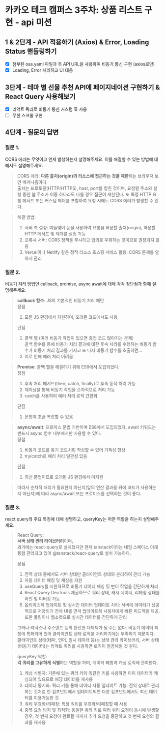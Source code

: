 # 카카오 테크 캠퍼스 3주차: 상품 리스트 구현 - api 미션

## 1 & 2단계 - API 적용하기 (Axios) & Error, Loading Status 핸들링하기

- [x] 첨부된 oas.yaml 파일과 목 API URL을 사용하여 비동기 통신 구현 (axios로만)
- [x] Loading, Error 처리하고 UI 대응

## 3단계 - 테마 별 선물 추천 API에 페이지네이션 구현하기 & React Query 사용해보기

- [x] 리액트 쿼리로 비동기 통신 커스텀 훅 사용
- [ ] 무한 스크롤 구현

## 4단계 - 질문의 답변

### 질문 1.

CORS 에러는 무엇이고 언제 발생하는지 설명해주세요. 이를 해결할 수 있는 방법에 대해서도 설명해주세요.

> CORS 에러: **다른 출처(origin)의 리소스에 접근하는 것을 제한**하는 브라우저 보안 메커니즘이다.  
> 출처는 프로토콜(HTTP/HTTPS), host, port를 합친 것이며, 요청할 주소와 실행 중인 웹 주소가 이중 하나라도 다를 경우 접근이 제한된다. 또 특정 HTTP 요청 메서드 또는 커스텀 헤더를 포함하여 요청 시에도 CORS 에러가 발생할 수 있다.

> 해결 방법:
>
> 1. 서버 측 설정: 미들웨어 등을 사용하여 요청을 허용할 출처(origin), 허용할 HTTP 메서드 및 헤더를 설정 가능
> 2. 프록시 서버: CORS 정책을 무시하고 임의로 우회하는 것이므로 권장되지 않음
> 3. Vercel이나 Netlify 같은 정적 리소스 호스팅 서비스 활용: CORS 문제를 알아서 관리

### 질문 2.

비동기 처리 방법인 callback, promise, async await에 대해 각각 장단점과 함께 설명해주세요.

> **callback 함수**: JS의 기본적인 비동기 처리 패턴  
> 장점
>
> 1. 모든 JS 환경에서 지원하며, 오래된 코드에서도 사용
>
> 단점
>
> 1. 콜백 헬 (여러 비동기 작업이 있으면 중첩 코드 많아지는 문제)  
>    콜백 함수를 통해 비동기 처리 결과에 대한 후속 처리를 수행하는 비동기 함수가 비동기 처리 결과를 가지고 또 다시 비동기 함수를 호출하면...
> 2. 이로 인해 에러 처리 어려움

> **Promise**: 콜백 헬을 해결하기 위해 ES6에서 도입되었다.  
> 장점
>
> 1. 후속 처리 메서드(then, catch, finally)로 후속 동작 처리 가능
> 2. 체이닝을 통해 비동기 작업을 순차적으로 처리 가능
> 3. catch를 사용하여 에러 처리 로직 간편화
>
> 단점
>
> 1. 문법이 조금 복잡할 수 있음

> **async/await**: 프로미스 문법 기반이며 ES8에서 도입되었다. await 키워드는 반드시 async 함수 내부에서만 사용할 수 있다.  
> 장점
>
> 1. 비동기 코드를 동기 코드처럼 작성할 수 있어 가독성 향상
> 2. try/catch로 에러 처리 일관성 있음
>
> 단점
>
> 1. 최신 문법이므로 오래된 JS 환경에서 미지원

> 따라서 순차적 처리가 필요한지 아닌지(앞의 연산 결과를 뒤에 코드가 사용하는지 아닌지)에 따라 async/await 또는 프로미스를 선택하는 것이 좋다.

### 질문 3.

react query의 주요 특징에 대해 설명하고, queryKey는 어떤 역할을 하는지 설명해주세요.

> React Query:  
> **서버 상태 관리 라이브러리**이며,  
> 과거에는 react-query로 설치했지만 현재 tanstack이라는 네임 스페이스 아래 통합 관리되고 있어 @tanstack/react-query로 설치 가능하다.
>
> 장점
>
> 1. 전역 상태 중에서도 서버 상태만 클라이언트 상태와 분리하여 관리 가능
> 2. 자동 데이터 페칭 및 캐싱을 지원
> 3. useQuery를 지원하므로 비동기 데이터 페칭 및 변이 작업을 간단하게 처리
> 4. React Query DevTools 제공하므로 쿼리 상태, 캐시 데이터, 리페칭 상태를 확인 및 디버깅 가능
> 5. 옵티미스틱 업데이트 및 실시간 데이터 업데이트 처리: 서버에 데이터가 성공적으로 저장되기 전에 UI를 먼저 업데이트해 사용자에게 빠른 피드백을 제공, 또한 폴링이나 웹소켓으로 실시간 데이터를 간단하게 관리
>
> 그러나 리덕스나 주스탠드 등의 완전한 대체제가 될 수는 없다. 비동기 데이터 페칭에 특화되어 있어 클라이언트 상태 로직을 처리하기에는 부족하기 때문이다.  
> 클라이언트 상태(테마, 언어, 임시 데이터 등)는 상태 관리 라이브러리, 서버 상태(비동기 데이터)는 리액트 쿼리를 사용하면 로직이 깔끔해질 것 같다.

> queryKey 역할:  
> **각 쿼리를 고유하게 식별**하는 역할을 하며, 데이터 페칭과 캐싱 로직에 관여한다.
>
> 1. 캐싱 식별자: 기존에 있는 쿼리 키와 똑같은 키를 사용하면 이미 데이터가 캐싱되어 있으므로 해당 데이터를 재사용
> 2. 데이터 동기화: 쿼리 키를 통해 데이터 자동 업데이트 가능. 전역 상태로 관리하는 것처럼 한 컴포넌트에서 업데이트되면 다른 컴포넌트에서도 최신 데이터를 이용가능한 것
> 3. 쿼리 무효화/리패칭: 특정 쿼리를 무효화/리페칭할 때 사용
> 4. 중복 요청 방지 및 최적화: 동일한 쿼리 키로 여러 쿼리 요청이 동시에 발생할 경우, 첫 번째 요청이 완료될 때까지 추가 요청을 중단하고 첫 번째 요청의 결과를 재사용
